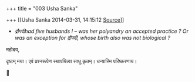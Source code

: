 +++
title = "003 Usha Sanka"

+++
[[Usha Sanka	2014-03-31, 14:15:12 [Source](https://groups.google.com/g/samskrita/c/2g5SAucK1CM)]]



-   *द्रौपदीhad five husbands ! – was her polyandry an accepted
    practice ? Or was an exception for द्रौपदी, whose birth also was not
    biological ?*

महोदय,

दृष्टम् मया। एवं प्रश्नरूपेण स्थापयित्वा साधु कृतम्। धन्यास्मि परिष्करणाय।



